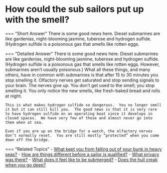 # How could the sub sailors put up with the smell?


=== "Short Answer"
    There is some good news here. Diesel submarines are like gardenias, night-blooming jasmine, tuberose and hydrogen sulfide. (Hydrogen sulfide is a poisonous gas that smells like rotten eggs.

=== "Detailed Answer"
    There is some good news here.  Diesel submarines are like gardenias, night-blooming jasmine, tuberose and hydrogen sulfide.  (Hydrogen sulfide is a poisonous gas that smells like rotten eggs.  However, submarines aren’t usually poisonous.)  What all these things, and many others, have in common with submarines is that after 15 to 30 minutes you stop smelling it.  Olfactory nerves get saturated and stop sending signals to your brain.  The nerves give up.  You don’t get used to the smell; you stop smelling it.  You only notice the new smells, like fresh-baked bread and rolls at night.

    This is what makes hydrogen sulfide so dangerous.  You no longer smell it but it can still kill you.  The good news is that it is very rare to have hydrogen sulfide on an operating boat since it develops in closed spaces.  We have very few of those and almost never go into them when at sea.

    Even if you are up on the bridge for a watch, the olfactory nerves don’t normally reset.  You are still mostly “protected” when you come down off the bridge.

=== "Related Topics"
    - [What kept you from falling out of your bunk in heavy seas?](./what-kept-you-from-falling-out-of-your-bunk-in-heavy-seas.md)
    - [How are things different before a sailor is qualified?](./how-are-things-different-before-a-sailor-is-qualified.md)
    - [What privacy was there?](./what-privacy-was-there.md)
    - [What does it feel like to be submerged?](./what-does-it-feel-like-to-be-submerged.md)
    - [Does the hull creak when you go deep?](./does-the-hull-creak-when-you-go-deep.md)

